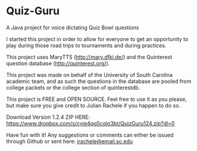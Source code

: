 # Quiz-Guru
A Java project for voice dictating Quiz Bowl questions

I started this project in order to allow for everyone to get an opportunity to play during those road trips to tournaments and during practices.

This project uses MaryTTS (http://mary.dfki.de/) and the Quinterest question database (http://quinterest.org/).

This project was made on behalf of the University of South Carolina academic team, and as such the questions in the database are pooled from college packets or the college section of quinterestdb.

This project is FREE and OPEN SOURCE. Feel free to use it as you please, but make sure you give credit to Julian Rachele if you happen to do so.

Download Version 1.2.4 ZIP HERE: https://www.dropbox.com/s/cyie4qg5cqlo3bt/QuizGuru124.zip?dl=0

Have fun with it! Any suggestions or comments can either be issued through Github or sent here: jrachele@email.sc.edu
